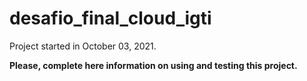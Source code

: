 # desafio_final_cloud_igti

Project started in October 03, 2021.

**Please, complete here information on using and testing this project.**